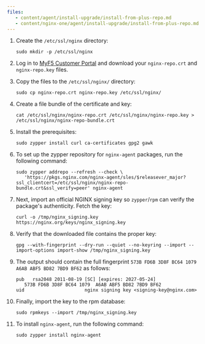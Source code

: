 ```yaml
---
files:
   - content/agent/install-upgrade/install-from-plus-repo.md
   - content/nginx-one/agent/install-upgrade/install-from-plus-repo.md
---
```


1. Create the `/etc/ssl/nginx` directory:

   ```shell
   sudo mkdir -p /etc/ssl/nginx
   ```

1. Log in to [MyF5 Customer Portal](https://account.f5.com/myf5/) and download
   your `nginx-repo.crt` and `nginx-repo.key` files.

1. Copy the files to the `/etc/ssl/nginx/` directory:

   ```shell
   sudo cp nginx-repo.crt nginx-repo.key /etc/ssl/nginx/
   ```

1. Create a file bundle of the certificate and key:

   ```shell
   cat /etc/ssl/nginx/nginx-repo.crt /etc/ssl/nginx/nginx-repo.key > /etc/ssl/nginx/nginx-repo-bundle.crt
   ```

1. Install the prerequisites:

   ```shell
   sudo zypper install curl ca-certificates gpg2 gawk
   ```

1. To set up the zypper repository for `nginx-agent` packages, run the following
   command:

   ```shell
   sudo zypper addrepo --refresh --check \
      'https://pkgs.nginx.com/nginx-agent/sles/$releasever_major?ssl_clientcert=/etc/ssl/nginx/nginx-repo-bundle.crt&ssl_verify=peer' nginx-agent
   ```

1. Next, import an official NGINX signing key so `zypper`/`rpm` can verify the
   package's authenticity. Fetch the key:

   ```shell
   curl -o /tmp/nginx_signing.key https://nginx.org/keys/nginx_signing.key
   ```

1. Verify that the downloaded file contains the proper key:

   ```shell
   gpg --with-fingerprint --dry-run --quiet --no-keyring --import --import-options import-show /tmp/nginx_signing.key
   ```

1. The output should contain the full fingerprint
   `573B FD6B 3D8F BC64 1079 A6AB ABF5 BD82 7BD9 BF62` as follows:

   ```none
   pub   rsa2048 2011-08-19 [SC] [expires: 2027-05-24]
      573B FD6B 3D8F BC64 1079  A6AB ABF5 BD82 7BD9 BF62
   uid                      nginx signing key <signing-key@nginx.com>
   ```

1. Finally, import the key to the rpm database:

   ```shell
   sudo rpmkeys --import /tmp/nginx_signing.key
   ```

1. To install `nginx-agent`, run the following command:

   ```shell
   sudo zypper install nginx-agent
   ```